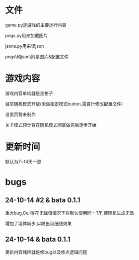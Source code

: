 # 文件
game.py是游戏的主要运行内容

pngs.py用来加载图片

jsons.py用来读json

pngs\和json\则是图片&配置文件

# 游戏内容
游戏内容单纯就是走格子

目前随机模式开放(未做指定模式button,需自行修改配置文件)

设置页暂未制作

关卡模式预计将在随机模式彻底做完后逐步开始

# 更新时间
默认为7~14天一更

# bugs
## 24-10-14 #2 & bata 0.1.1
重大bug,Cell类在无赋值情况下将默认使用同一T/F,使随机生成无效

增加了墙体同步,以防出现细线效果

## 24-10-14 & bata 0.1.1
更新内容纯粹就是修bug以及修点逻辑问题
